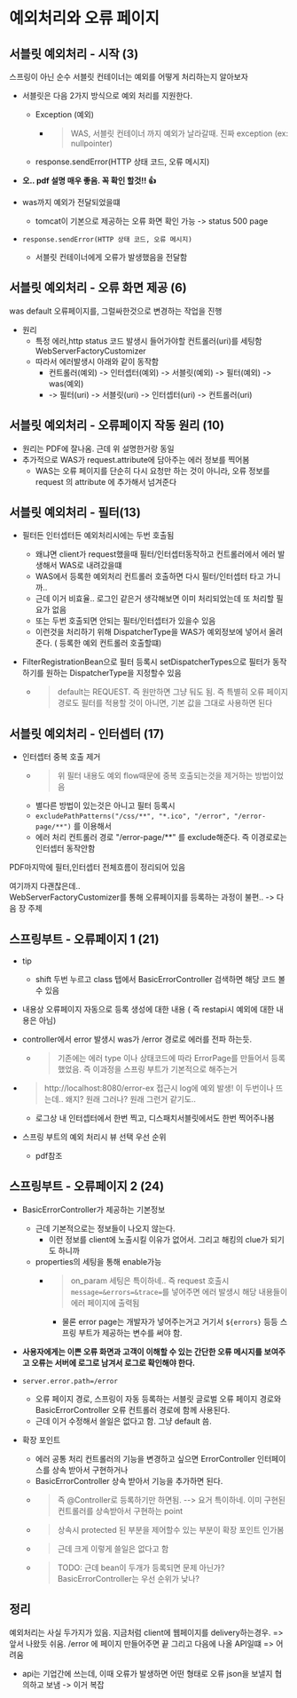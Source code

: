 # 예외처리와 오류 페이지

## 서블릿 예외처리 - 시작 (3)
  
스프링이 아닌 순수 서블릿 컨테이너는 예외를 어떻게 처리하는지 알아보자
  
- 서블릿은 다음 2가지 방식으로 예외 처리를 지원한다.
  - Exception (예외) 
    - > WAS, 서블릿 컨테이너 까지 예외가 날라갈때. 진짜 exception (ex: nullpointer)
  - response.sendError(HTTP 상태 코드, 오류 메시지)

- **오.. pdf 설명 매우 좋음. 꼭 확인 할것!! 👍**

- was까지 예외가 전달되었을떄
  -  tomcat이 기본으로 제공하는 오류 화면 확인 가능 -> status 500 page  
- `response.sendError(HTTP 상태 코드, 오류 메시지)`
  - 서블릿 컨테이너에게 오류가 발생했음을 전달함

## 서블릿 예외처리 - 오류 화면 제공 (6)

was default 오류페이지를, 그럴싸한것으로 변경하는 작업을 진행  

- 원리
  - 특정 에러,http status 코드 발생시 들어가야할 컨트롤러(uri)를 세팅함 WebServerFactoryCustomizer
  - 따라서 에러발생시 아래와 같이 동작함
    - 컨트롤러(예외) -> 인터셉터(예외) -> 서블릿(예외) -> 필터(예외) -> was(예외) 
    - -> 필터(uri) -> 서블릿(uri)  -> 인터셉터(uri)  -> 컨트롤러(uri) 

## 서블릿 예외처리 - 오류페이지 작동 원리 (10)

- 원리는 PDF에 잘나옴. 근데 위 설명한거랑 동일
- 추가적으로 WAS가 request.attribute에 담아주는 에러 정보를 찍어봄
  - WAS는 오류 페이지를 단순히 다시 요청만 하는 것이 아니라, 오류 정보를 request 의 attribute 에
    추가해서 넘겨준다

## 서블릿 예외처리 - 필터(13)

- 필터든 인터셉터든 예외처리시에는 두번 호출됨
  - 왜냐면 client가 request했을때 필터/인터셉터동작하고 컨트롤러에서 에러 발생해서 WAS로 내려갔을떄
  - WAS에서 등록한 예외처리 컨트롤러 호출하면 다시 필터/인터셉터 타고 가니까..
  - 근데 이거 비효율.. 로그인 같은거 생각해보면 이미 처리되었는데 또 처리할 필요가 없음
  - 또는 두번 호출되면 안되는 필터/인터셉터가 있을수 있음
  - 이런것을 처리하기 위해 DispatcherType을 WAS가 예외정보에 넣어서 올려준다. ( 등록한 예외 컨트롤러 호출할떄)

- FilterRegistrationBean으로 필터 등록시 setDispatcherTypes으로 필터가 동작하기를 원하는 DispatcherType을 지정할수 있음
  - > default는 REQUEST. 즉 원만하면 그냥 둬도 됨. 즉 특별히 오류 페이지 경로도 필터를 적용할 것이 아니면, 기본 값을 그대로 사용하면 된다

## 서블릿 예외처리 - 인터셉터 (17)

- 인터셉터 중복 호출 제거
  - > 위 필터 내용도 예외 flow때문에 중복 호출되는것을 제거하는 방법이었음
  - 별다른 방법이 있는것은 아니고 필터 등록시 
  - `excludePathPatterns("/css/**", "*.ico", "/error", "/error-page/**")` 를 이용해서 
  - 에러 처리 컨트롤러 경로 "/error-page/**" 를 exclude해준다. 즉 이경로로는 인터셉터 동작안함

PDF마지막에 필터,인터셉터 전체흐름이 정리되어 있음  
  
여기까지 다괜찮은데..   
WebServerFactoryCustomizer를 통해 오류페이지를 등록하는 과정이 불편.. -> 다음 장 주제

## 스프링부트 - 오류페이지 1 (21)

- tip
  - shift 두번 누르고 class 탭에서 BasicErrorController 검색하면 해당 코드 볼수 있음

- 내용상 오류페이지 자동으로 등록 생성에 대한 내용 ( 즉 restapi시 예외에 대한 내용은 아님)  
- controller에서 error 발생시 was가 /error 경로로 에러를 전파 하는듯.   
  - > 기존에는 에러 type 이나 상태코드에 따라 ErrorPage를 만들어서 등록했었음. 즉 이과정을 스프링 부트가 기본적으로 해주는거  

- > http://localhost:8080/error-ex 접근시 log에 예외 발생! 이 두번이나 뜨는데.. 왜지? 원래 그러나? 원래 그런거 같기도..
  - 로그상 내 인터셉터에서 한번 찍고, 디스패치서블릿에서도 한번 찍어주나봄

- 스프링 부트의 예외 처리시 뷰 선택 우선 순위 
  - pdf참조

## 스프링부트 - 오류페이지 2 (24)

- BasicErrorController가 제공하는 기본정보
  - 근데 기본적으로는 정보들이 나오지 않는다. 
    - 이런 정보를 client에 노출시킬 이유가 없어서. 그리고 해킹의 clue가 되기도 하니까
  - properties의 세팅을 통해 enable가능
    - > on_param 세팅은 특이하네.. 즉 request 호출시 `message=&errors=&trace=`를 넣어주면 에러 발생시 해당 내용들이 에러 페이지에 출력됨
      - 물론 error page는 개발자가 넣어주는거고 거기서 `${errors}` 등등 스프링 부트가 제공하는 변수를 써야 함.

- **사용자에게는 이쁜 오류 화면과 고객이 이해할 수 있는 간단한 오류 메시지를 보여주고 오류는 서버에 로그로 남겨서 로그로 확인해야 한다.**

- `server.error.path=/error` 
  - 오류 페이지 경로, 스프링이 자동 등록하는 서블릿 글로벌 오류 페이지 경로와 BasicErrorController 오류 컨트롤러 경로에 함께 사용된다.
  - 근데 이거 수정해서 쓸일은 없다고 함. 그냥 default 씀.

- 확장 포인트
  - 에러 공통 처리 컨트롤러의 기능을 변경하고 싶으면 ErrorController 인터페이스를 상속 받아서 구현하거나
  - BasicErrorController 상속 받아서 기능을 추가하면 된다.
  - > 즉 @Controller로 등록하기만 하면됨. --> 요거 특이하네. 이미 구현된 컨트롤러를 상속받아서 구현하는 point
  - > 상속시 protected 된 부분을 제어할수 있는 부분이 확장 포인트 인가봄
  - > 근데 크게 이렇게 쓸일은 없다고 함  
  - > TODO: 근데 bean이 두개가 등록되면 문제 아닌가? BasicErrorController는 우선 순위가 낮나?

## 정리

예외처리는 사실 두가지가 있음. 지금처럼 client에 웹페이지를 delivery하는경우. => 앞서 나왔듯 쉬움. /error 에 페이지 만들어주면 끝
그리고 다음에 나올 API일떄 => 어려움

- api는 기업간에 쓰는데, 이때 오류가 발생하면 어떤 형태로 오류 json을 보낼지 협의하고 보냄 -> 이거 복잡